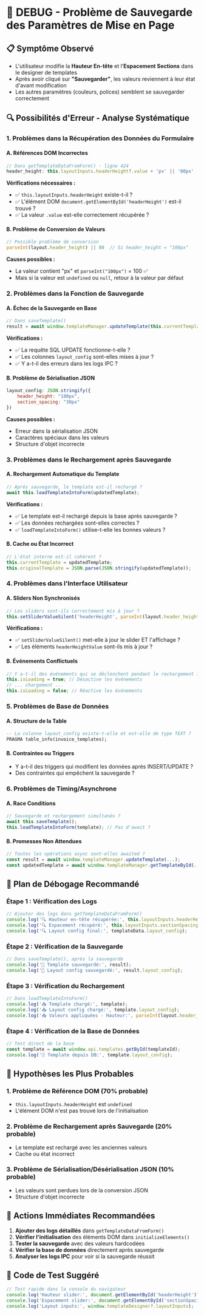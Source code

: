 # 🐛 DEBUG - Problème de Sauvegarde des Paramètres de Mise en Page

## 📋 **Symptôme Observé**
- L'utilisateur modifie la **Hauteur En-tête** et l'**Espacement Sections** dans le designer de templates
- Après avoir cliqué sur **"Sauvegarder"**, les valeurs reviennent à leur état d'avant modification
- Les autres paramètres (couleurs, polices) semblent se sauvegarder correctement

## 🔍 **Possibilités d'Erreur - Analyse Systématique**

### **1. Problèmes dans la Récupération des Données du Formulaire**

#### **A. Références DOM Incorrectes**
```javascript
// Dans getTemplateDataFromForm() - ligne 424
header_height: this.layoutInputs.headerHeight?.value + 'px' || '80px'
```
**Vérifications nécessaires :**
- ✅ `this.layoutInputs.headerHeight` existe-t-il ?
- ✅ L'élément DOM `document.getElementById('headerHeight')` est-il trouvé ?
- ✅ La valeur `.value` est-elle correctement récupérée ?

#### **B. Problème de Conversion de Valeurs**
```javascript
// Possible problème de conversion
parseInt(layout.header_height) || 80  // Si header_height = "100px"
```
**Causes possibles :**
- La valeur contient "px" et `parseInt("100px")` = 100 ✅
- Mais si la valeur est `undefined` ou `null`, retour à la valeur par défaut

### **2. Problèmes dans la Fonction de Sauvegarde**

#### **A. Échec de la Sauvegarde en Base**
```javascript
// Dans saveTemplate()
result = await window.templateManager.updateTemplate(this.currentTemplate.id, templateData);
```
**Vérifications :**
- ✅ La requête SQL UPDATE fonctionne-t-elle ?
- ✅ Les colonnes `layout_config` sont-elles mises à jour ?
- ✅ Y a-t-il des erreurs dans les logs IPC ?

#### **B. Problème de Sérialisation JSON**
```javascript
layout_config: JSON.stringify({
    header_height: "100px",
    section_spacing: "30px"
})
```
**Causes possibles :**
- Erreur dans la sérialisation JSON
- Caractères spéciaux dans les valeurs
- Structure d'objet incorrecte

### **3. Problèmes dans le Rechargement après Sauvegarde**

#### **A. Rechargement Automatique du Template**
```javascript
// Après sauvegarde, le template est-il rechargé ?
await this.loadTemplateIntoForm(updatedTemplate);
```
**Vérifications :**
- ✅ Le template est-il rechargé depuis la base après sauvegarde ?
- ✅ Les données rechargées sont-elles correctes ?
- ✅ `loadTemplateIntoForm()` utilise-t-elle les bonnes valeurs ?

#### **B. Cache ou État Incorrect**
```javascript
// L'état interne est-il cohérent ?
this.currentTemplate = updatedTemplate;
this.originalTemplate = JSON.parse(JSON.stringify(updatedTemplate));
```

### **4. Problèmes dans l'Interface Utilisateur**

#### **A. Sliders Non Synchronisés**
```javascript
// Les sliders sont-ils correctement mis à jour ?
this.setSliderValueSilent('headerHeight', parseInt(layout.header_height) || 80, 'px');
```
**Vérifications :**
- ✅ `setSliderValueSilent()` met-elle à jour le slider ET l'affichage ?
- ✅ Les éléments `headerHeightValue` sont-ils mis à jour ?

#### **B. Événements Conflictuels**
```javascript
// Y a-t-il des événements qui se déclenchent pendant le rechargement ?
this.isLoading = true; // Désactive les événements
// ... chargement ...
this.isLoading = false; // Réactive les événements
```

### **5. Problèmes de Base de Données**

#### **A. Structure de la Table**
```sql
-- La colonne layout_config existe-t-elle et est-elle de type TEXT ?
PRAGMA table_info(invoice_templates);
```

#### **B. Contraintes ou Triggers**
- Y a-t-il des triggers qui modifient les données après INSERT/UPDATE ?
- Des contraintes qui empêchent la sauvegarde ?

### **6. Problèmes de Timing/Asynchrone**

#### **A. Race Conditions**
```javascript
// Sauvegarde et rechargement simultanés ?
await this.saveTemplate();
this.loadTemplateIntoForm(template); // Pas d'await ?
```

#### **B. Promesses Non Attendues**
```javascript
// Toutes les opérations async sont-elles awaited ?
const result = await window.templateManager.updateTemplate(...);
const updatedTemplate = await window.templateManager.getTemplateById(...);
```

## 🔧 **Plan de Débogage Recommandé**

### **Étape 1 : Vérification des Logs**
```javascript
// Ajouter des logs dans getTemplateDataFromForm()
console.log('🔍 Hauteur en-tête récupérée:', this.layoutInputs.headerHeight?.value);
console.log('🔍 Espacement récupéré:', this.layoutInputs.sectionSpacing?.value);
console.log('🔍 Layout config final:', templateData.layout_config);
```

### **Étape 2 : Vérification de la Sauvegarde**
```javascript
// Dans saveTemplate(), après la sauvegarde
console.log('💾 Template sauvegardé:', result);
console.log('💾 Layout config sauvegardé:', result.layout_config);
```

### **Étape 3 : Vérification du Rechargement**
```javascript
// Dans loadTemplateIntoForm()
console.log('📥 Template chargé:', template);
console.log('📥 Layout config chargé:', template.layout_config);
console.log('📥 Valeurs appliquées - Hauteur:', parseInt(layout.header_height));
```

### **Étape 4 : Vérification de la Base de Données**
```javascript
// Test direct de la base
const template = await window.api.templates.getById(templateId);
console.log('🗄️ Template depuis DB:', template.layout_config);
```

## 🎯 **Hypothèses les Plus Probables**

### **1. Problème de Référence DOM (70% probable)**
- `this.layoutInputs.headerHeight` est `undefined`
- L'élément DOM n'est pas trouvé lors de l'initialisation

### **2. Problème de Rechargement après Sauvegarde (20% probable)**
- Le template est rechargé avec les anciennes valeurs
- Cache ou état incorrect

### **3. Problème de Sérialisation/Désérialisation JSON (10% probable)**
- Les valeurs sont perdues lors de la conversion JSON
- Structure d'objet incorrecte

## 🚀 **Actions Immédiates Recommandées**

1. **Ajouter des logs détaillés** dans `getTemplateDataFromForm()`
2. **Vérifier l'initialisation** des éléments DOM dans `initializeElements()`
3. **Tester la sauvegarde** avec des valeurs hardcodées
4. **Vérifier la base de données** directement après sauvegarde
5. **Analyser les logs IPC** pour voir si la sauvegarde réussit

## 📝 **Code de Test Suggéré**

```javascript
// Test rapide dans la console du navigateur
console.log('Hauteur slider:', document.getElementById('headerHeight')?.value);
console.log('Espacement slider:', document.getElementById('sectionSpacing')?.value);
console.log('Layout inputs:', window.templateDesigner?.layoutInputs);
```

